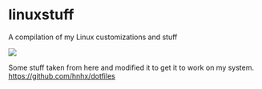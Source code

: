# linuxstuff
A compilation of my Linux customizations and stuff

![](https://i.imgur.com/TPHbwdG.png)



Some stuff taken from here and modified it to get it to work on my system. https://github.com/hnhx/dotfiles
